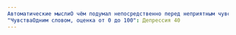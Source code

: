 ```yaml
---
Автоматические мыслиО чём подумал непосредственно перед неприятным чувством и во время его переживания: Он быстро испортится, пух слежится и я буду выглядеть в нем ужасно
"ЧувстваОдним словом, оценка от 0 до 100": Депрессия 40
---
```

